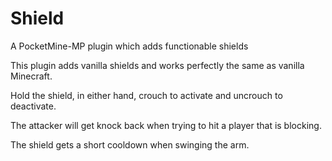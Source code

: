 # Shield
A PocketMine-MP plugin which adds functionable shields

This plugin adds vanilla shields and works perfectly the same as vanilla Minecraft.

Hold the shield, in either hand, crouch to activate and uncrouch to deactivate.

The attacker will get knock back when trying to hit a player that is blocking.

The shield gets a short cooldown when swinging the arm.
